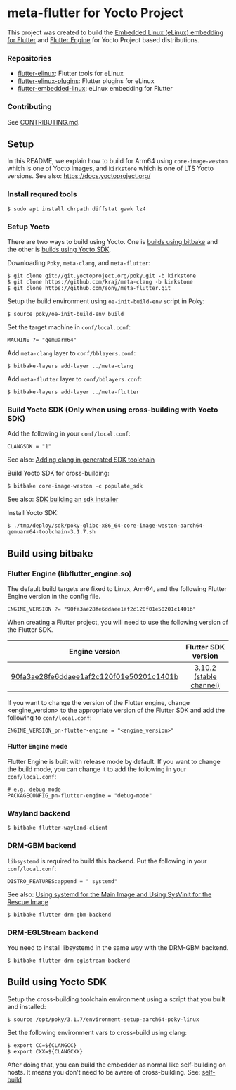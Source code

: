 # meta-flutter for Yocto Project

This project was created to build the [Embedded Linux (eLinux) embedding for Flutter](https://github.com/sony/flutter-embedded-linux) and [Flutter Engine](https://github.com/flutter/engine) for Yocto Project based distributions.

### Repositories

- [flutter-elinux](https://github.com/sony/flutter-elinux): Flutter tools for eLinux
- [flutter-elinux-plugins](https://github.com/sony/flutter-elinux-plugins): Flutter plugins for eLinux
- [flutter-embedded-linux](https://github.com/sony/flutter-embedded-linux): eLinux embedding for Flutter

### Contributing

See [CONTRIBUTING.md](CONTRIBUTING.md).

## Setup

In this README, we explain how to build for Arm64 using `core-image-weston` which is one of Yocto Images, and `kirkstone` which is one of LTS Yocto versions. See also: https://docs.yoctoproject.org/

### Install requred tools

```Shell:
$ sudo apt install chrpath diffstat gawk lz4
```

### Setup Yocto

There are two ways to build using Yocto. One is [builds using bitbake](#build-using-bitbake) and the other is [builds using Yocto SDK](#build-using-yocto-sdk).

Downloading `Poky`, `meta-clang`, and `meta-flutter`:

```Shell
$ git clone git://git.yoctoproject.org/poky.git -b kirkstone
$ git clone https://github.com/kraj/meta-clang -b kirkstone
$ git clone https://github.com/sony/meta-flutter.git
```

Setup the build environment using `oe-init-build-env` script in Poky:
```Shell
$ source poky/oe-init-build-env build
```

Set the target machine in `conf/local.conf`:
```
MACHINE ?= "qemuarm64"
```

Add `meta-clang` layer to `conf/bblayers.conf`:
```Shell
$ bitbake-layers add-layer ../meta-clang
```

Add `meta-flutter` layer to `conf/bblayers.conf`:
```Shell
$ bitbake-layers add-layer ../meta-flutter
```

### Build Yocto SDK (Only when using cross-building with Yocto SDK)

Add the following in your `conf/local.conf`:
```
CLANGSDK = "1"
```
See also: [Adding clang in generated SDK toolchain](https://github.com/kraj/meta-clang/blob/master/README.md#adding-clang-in-generated-sdk-toolchain)

Build Yocto SDK for cross-building:
```Shell
$ bitbake core-image-weston -c populate_sdk
```
See also: [SDK building an sdk installer](https://www.yoctoproject.org/docs/2.1/sdk-manual/sdk-manual.html#sdk-building-an-sdk-installer)

Install Yocto SDK:
```Shell
$ ./tmp/deploy/sdk/poky-glibc-x86_64-core-image-weston-aarch64-qemuarm64-toolchain-3.1.7.sh
```

## Build using bitbake

### Flutter Engine (libflutter_engine.so)

The default build targets are fixed to Linux, Arm64, and the following Flutter Engine version in the config file.

```
ENGINE_VERSION ?= "90fa3ae28fe6ddaee1af2c120f01e50201c1401b"
```

When creating a Flutter project, you will need to use the following version of the Flutter SDK.

| Engine version | Flutter SDK version |
| :-------------: | :-------------: |
| [90fa3ae28fe6ddaee1af2c120f01e50201c1401b](https://github.com/flutter/engine/commit/90fa3ae28fe6ddaee1af2c120f01e50201c1401b) | [3.10.2 (stable channel)](https://github.com/flutter/flutter/releases/tag/3.10.2) |

If you want to change the version of the Flutter engine, change <engine_version> to the appropriate version of the Flutter SDK and add the following to `conf/local.conf`:
```
ENGINE_VERSION_pn-flutter-engine = "<engine_version>"
```

#### Flutter Engine mode

Flutter Engine is built with release mode by default. If you want to change the build mode, you can change it to add the following in your `conf/local.conf`:

```
# e.g. debug mode
PACKAGECONFIG_pn-flutter-engine = "debug-mode"
```

### Wayland backend

```Shell
$ bitbake flutter-wayland-client
```

### DRM-GBM backend

`libsystemd` is required to build this backend. Put the following in your `conf/local.conf`: 

```
DISTRO_FEATURES:append = " systemd"
```
See also: [Using systemd for the Main Image and Using SysVinit for the Rescue Image](https://www.yoctoproject.org/docs/current/mega-manual/mega-manual.html#using-systemd-for-the-main-image-and-using-sysvinit-for-the-rescue-image)

```Shell
$ bitbake flutter-drm-gbm-backend
```

### DRM-EGLStream backend
You need to install libsystemd in the same way with the DRM-GBM backend.

```Shell
$ bitbake flutter-drm-eglstream-backend
```

## Build using Yocto SDK

Setup the cross-building toolchain environment using a script that you built and installed:
```Shell
$ source /opt/poky/3.1.7/environment-setup-aarch64-poky-linux
```

Set the following environment vars to cross-build using clang:
```Shell
$ export CC=${CLANGCC}
$ export CXX=${CLANGCXX}
```

After doing that, you can build the embedder as normal like self-building on hosts. It means you don't need to be aware of cross-building. See: [self-build](https://github.com/sony/flutter-embedded-linux/wiki/Building-Embedded-Linux-embedding-for-Flutter#self-build)
